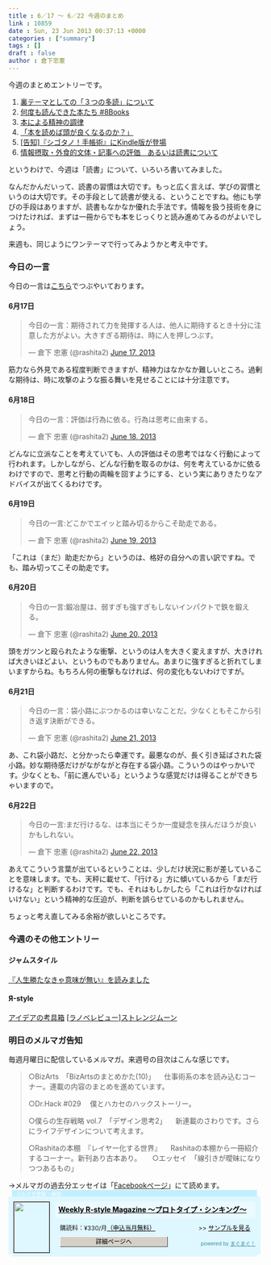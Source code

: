 ```yaml
---
title : 6／17 〜 6／22 今週のまとめ
link : 10859
date : Sun, 23 Jun 2013 00:37:13 +0000
categories : ["summary"]
tags : []
draft : false
author : 倉下忠憲
---
```


今週のまとめエントリーです。

<ol>
<li><a href="https://rashita.net/blog/?p=10827" target="_blank">裏テーマとしての「３つの多読」について</a></li>
<li><a href="https://rashita.net/blog/?p=10835" target="_blank">何度も読んできた本たち #8Books</a></li>
<li><a href="https://rashita.net/blog/?p=10840" target="_blank">本による精神の調律</a></li>
<li><a href="https://rashita.net/blog/?p=10846" target="_blank">「本を読めば頭が良くなるのか？」</a></li>
<li><a href="https://rashita.net/blog/?p=10852" target="_blank">[告知]『シゴタノ！手帳術』にKindle版が登場</a></li>
<li><a href="https://rashita.net/blog/?p=10856" target="_blank">情報摂取・外食的文体・記事への評価　あるいは読書について</a></li>
</ol>
というわけで、今週は「読書」について、いろいろ書いてみました。

なんだかんだいって、読書の習慣は大切です。もっと広く言えば、学びの習慣というのは大切です。その手段として読書が使える、ということですね。他にも学びの手段はありますが、読書もなかなか優れた手法です。情報を扱う技術を身につけたければ、まずは一冊からでも本をじっくりと読み進めてみるのがよいでしょう。

来週も、同じようにワンテーマで行ってみようかと考え中です。


<h3>今日の一言</h3>
今日の一言は<a href="http://twitter.com/rashita2 ">こちら</a>でつぶやいております。

<h4>6月17日</h4>
<blockquote class="twitter-tweet"><p>今日の一言：期待されて力を発揮する人は、他人に期待するとき十分に注意した方がよい。大きすぎる期待は、時に人を押しつぶす。</p>&mdash; 倉下 忠憲 (@rashita2) <a href="https://twitter.com/rashita2/statuses/346488445201436672">June 17, 2013</a></blockquote>
<script async src="//platform.twitter.com/widgets.js" charset="utf-8"></script>

筋力なら外見である程度判断できますが、精神力はなかなか難しいところ。過剰な期待は、時に攻撃のような振る舞いを見せることには十分注意です。

<h4>6月18日</h4>
<blockquote class="twitter-tweet"><p>今日の一言：評価は行為に依る。行為は思考に由来する。</p>&mdash; 倉下 忠憲 (@rashita2) <a href="https://twitter.com/rashita2/statuses/346809474239045632">June 18, 2013</a></blockquote>
<script async src="//platform.twitter.com/widgets.js" charset="utf-8"></script>

どんなに立派なことを考えていても、人の評価はその思考ではなく行動によって行われます。しかしながら、どんな行動を取るのかは、何を考えているかに依るわけですので、思考と行動の両輪を回すようにする、という実にありきたりなアドバイスが出てくるわけです。

<h4>6月19日</h4>
<blockquote class="twitter-tweet"><p>今日の一言:どこかでエイッと踏み切るからこそ助走である。</p>&mdash; 倉下 忠憲 (@rashita2) <a href="https://twitter.com/rashita2/statuses/347148086285590528">June 19, 2013</a></blockquote>
<script async src="//platform.twitter.com/widgets.js" charset="utf-8"></script>

「これは（まだ）助走だから」というのは、格好の自分への言い訳ですね。でも、踏み切ってこその助走です。

<h4>6月20日</h4>
<blockquote class="twitter-tweet"><p>今日の一言:鍛冶屋は、弱すぎも強すぎもしないインパクトで鉄を鍛える。</p>&mdash; 倉下 忠憲 (@rashita2) <a href="https://twitter.com/rashita2/statuses/347652870667112448">June 20, 2013</a></blockquote>
<script async src="//platform.twitter.com/widgets.js" charset="utf-8"></script>

頭をガツンと殴られたような衝撃、というのは人を大きく変えますが、大きければ大きいほどよい、というものでもありません。あまりに強すぎると折れてしまいますからね。もちろん何の衝撃もなければ、何の変化もないわけですが。

<h4>6月21日</h4>
<blockquote class="twitter-tweet"><p>今日の一言：袋小路にぶつかるのは幸いなことだ。少なくともそこから引き返す決断ができる。</p>&mdash; 倉下 忠憲 (@rashita2) <a href="https://twitter.com/rashita2/statuses/347909808558575617">June 21, 2013</a></blockquote>
<script async src="//platform.twitter.com/widgets.js" charset="utf-8"></script>

あ、これ袋小路だ、と分かったら幸運です。最悪なのが、長く引き延ばされた袋小路。妙な期待感だけがながながと存在する袋小路。こういうのはやっかいです。少なくとも、「前に進んでいる」というような感覚だけは得ることができちゃいますので。

<h4>6月22日</h4>
<blockquote class="twitter-tweet"><p>今日の一言:まだ行けるな、は本当にそうか一度疑念を挟んだほうが良いかもしれない。</p>&mdash; 倉下 忠憲 (@rashita2) <a href="https://twitter.com/rashita2/statuses/348432168625778688">June 22, 2013</a></blockquote>
<script async src="//platform.twitter.com/widgets.js" charset="utf-8"></script>

あえてこういう言葉が出ているということは、少しだけ状況に影が差していることを意味します。でも、天秤に載せて、「行ける」方に傾いているから「まだ行けるな」と判断するわけです。でも、それはもしかしたら「これは行かなければいけない」という精神的な圧迫が、判断を誤らせているのかもしれません。

ちょっと考え直してみる余裕が欲しいところです。

<h3>今週のその他エントリー</h3>

<H4>ジャムスタイル</H4>
<a href="http://rashita.hatenablog.com/entry/2013/06/17/175729" target="_blank">『人生勝たなきゃ意味が無い』を読みました</a>

<H4>Я-style</H4>
<a href="http://rashita.net/blog2/?p=336" target="_blank">アイデアの考具箱</a>
<a href="http://rashita.net/blog2/?p=340" target="_blank">[ラノベレビュー]ストレンジムーン</a>

<h3>明日のメルマガ告知</h3>
毎週月曜日に配信しているメルマガ。来週号の目次はこんな感じです。
<blockquote>
○BizArts　「BizArtsのまとめかた(10)」
　仕事術系の本を読み込むコーナー。連載の内容のまとめを進めています。

○Dr.Hack #029
　僕とハカセのハックストーリー。

○僕らの生存戦略 vol.7　「デザイン思考2」
　新連載のさわりです。さらにライフデザインについて考えます。

○Rashitaの本棚　『レイヤー化する世界』
　Rashitaの本棚から一冊紹介するコーナー。新刊あり古本あり。
　
○エッセイ　「線引きが曖昧になりつつあるもの」
</blockquote>
→メルマガの過去分エッセイは「<a href="http://www.facebook.com/home.php#!/rashitaportal">Facebookページ</a>」にて読めます。

<div style="width:500px;margin-bottom:20px;">
<div style="height:13px;background:url(http://img.mag2.com/mag2/common/publ/pub-form/wide_b_left_top.gif) no-repeat left top;"><div style="height:13px;background:url(http://img.mag2.com/mag2/common/publ/pub-form/wide_b_right_top.gif) no-repeat right top;"><div style="margin:0 7px;padding-left:8px; height:13px; color:#fff; background:#c2efff url(http://img.mag2.com/mag2/common/publ/pub-form/wide_b_tit.gif) no-repeat left top; font-size:10px;">メルマガ登録・解除</div></div></div>
<div style="padding:10px 0;background:#dff7ff url(http://img.mag2.com/mag2/common/publ/pub-form/wide_b_bg.gif) repeat-x;font-size:12px;"><a href="http://www.mag2.com/m/0001185133.html" style="border:none;"><img src="http://www.mag2.com/images/MagazineCover/0001185133c.gif" width="70" height="100" style="margin:0 10px; position:absolute; border:#000 1px solid;" /></a>
<div style="margin:0 10px 0 92px; position:relative; height:95px;">
<div style="padding:8px 7px; background-color: #ebfaff; font-weight:bold; font-size:14px; line-height:1.2;"><a href="http://www.mag2.com/m/0001185133.html" style="color:#000;">Weekly R-style Magazine ～プロトタイプ・シンキング～ </a></div>
<div style="padding:10px 0 0 10px;">購読料：&yen;330/月<a href="http://www.mag2.com/read/charge.html" style="color:#000;">（申込当月無料）</a><span style="position:absolute; right:10px;">&gt;&gt;&nbsp;<a href="http://www.mag2.com/sample/0001185133.html" target="_blank" style="color:#000;">サンプルを見る</a></span></div><div style="margin:10px 0 0 10px; height:20px;position:relative;"><a href="http://www.mag2.com/m/0001185133.html" style="color:#000;text-decoration:none;"><span style="padding:2px 70px;border:#404040 1px solid;border-top-color:#fff;border-left-color:#fff;background-color:#d4d0c8;text-align:center;">詳細ページへ</span></a><span style="position:absolute; right:0; bottom:0; color:#3f8ba5; font-size:10px;">powered by <a href="http://www.mag2.com/" target="_blank" style="color:#3f8ba5;">まぐまぐ！</a></span></div></div>
</div>
<div style="height:4px;background:url(http://img.mag2.com/mag2/common/publ/pub-form/wide_b_left_bot.gif) no-repeat left top;"><div style="background:url(http://img.mag2.com/mag2/common/publ/pub-form/wide_b_right_bot.gif) no-repeat right top;"><div style="margin:0 7px;padding-left:8px; height:4px; background-color:#dff7ff; font-size:1px;">&nbsp;</div></div></div>
</div>